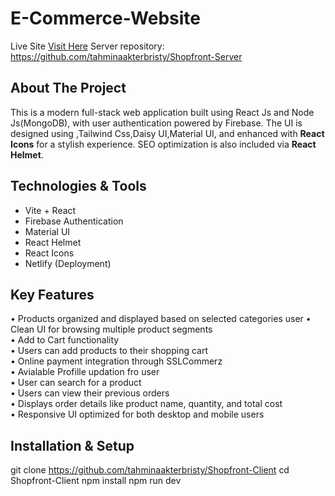 # E-Commerce-Website
Live Site  [Visit Here](https://assaignment-10-1c679.web.app/)
Server repository: https://github.com/tahminaakterbristy/Shopfront-Server

## About The Project
This is a modern full-stack web application built using React Js and Node Js(MongoDB), with user authentication powered by Firebase. 
The UI is designed using ,Tailwind Css,Daisy UI,Material UI, and enhanced with **React Icons** for a stylish experience. SEO optimization is also included via **React Helmet**.


## Technologies & Tools
-  Vite + React
-  Firebase Authentication
-  Material UI
-  React Helmet
- React Icons
-  Netlify (Deployment)


## Key Features
• Products organized and displayed based on selected categories user
• Clean UI for browsing multiple product segments  
• Add to Cart functionality  
• Users can add products to their shopping cart  
• Online payment integration through SSLCommerz  
• Avialable Profille updation fro user  
• User can search for a product  
• Users can view their previous orders  
• Displays order details like product name, quantity, and total cost  
• Responsive UI optimized for both desktop and mobile users 



## Installation & Setup

git clone https://github.com/tahminaakterbristy/Shopfront-Client
cd Shopfront-Client
npm install
npm run dev
